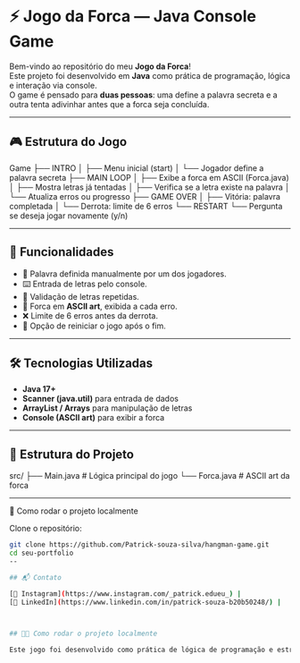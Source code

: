 # ⚡ Jogo da Forca — Java Console Game

Bem-vindo ao repositório do meu **Jogo da Forca**!  
Este projeto foi desenvolvido em **Java** como prática de programação, lógica e interação via console.  
O game é pensado para **duas pessoas**: uma define a palavra secreta e a outra tenta adivinhar antes que a forca seja concluída.

---

## 🎮 Estrutura do Jogo
Game
├── INTRO
│ ├── Menu inicial (start)
│ └── Jogador define a palavra secreta
├── MAIN LOOP
│ ├── Exibe a forca em ASCII (Forca.java)
│ ├── Mostra letras já tentadas
│ ├── Verifica se a letra existe na palavra
│ └── Atualiza erros ou progresso
├── GAME OVER
│ ├── Vitória: palavra completada
│ └── Derrota: limite de 6 erros
└── RESTART
└── Pergunta se deseja jogar novamente (y/n)

---

## 🚀 Funcionalidades

- 📖 Palavra definida manualmente por um dos jogadores.  
- ⌨️ Entrada de letras pelo console.  
- 🔄 Validação de letras repetidas.  
- 🎨 Forca em **ASCII art**, exibida a cada erro.  
- ❌ Limite de 6 erros antes da derrota.  
- 🔁 Opção de reiniciar o jogo após o fim.  

---

## 🛠️ Tecnologias Utilizadas

- **Java 17+**  
- **Scanner (java.util)** para entrada de dados  
- **ArrayList / Arrays** para manipulação de letras  
- **Console (ASCII art)** para exibir a forca  

---

## 📂 Estrutura do Projeto

src/
├── Main.java # Lógica principal do jogo
└── Forca.java # ASCII art da forca


---

📂 Como rodar o projeto localmente

Clone o repositório:
```bash
git clone https://github.com/Patrick-souza-silva/hangman-game.git
cd seu-portfolio
--

## 📬 Contato

[📸 Instagram](https://www.instagram.com/_patrick.edueu_) | 
[💼 LinkedIn](https://www.linkedin.com/in/patrick-souza-b20b50248/) | 



## 👨‍💻 Como rodar o projeto localmente

Este jogo foi desenvolvido como prática de lógica de programação e estrutura de dados em Java, inspirado no clássico Jogo da Forca.

